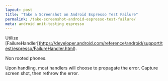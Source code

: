 ```yaml
---
layout: post
title: "Take a Screenshot on Android Espresso Test Failure"
permalink: /take-screenshot-android-espresso-test-failure/
meta: android unit-testing espresso
---
```

Utilize [FailureHandler[(https://developer.android.com/reference/android/support/test/espresso/FailureHandler.html).

Non rooted phones.

Upon handling, most handlers will choose to propagate the error.  Capture screen shot, then rethrow the error.


